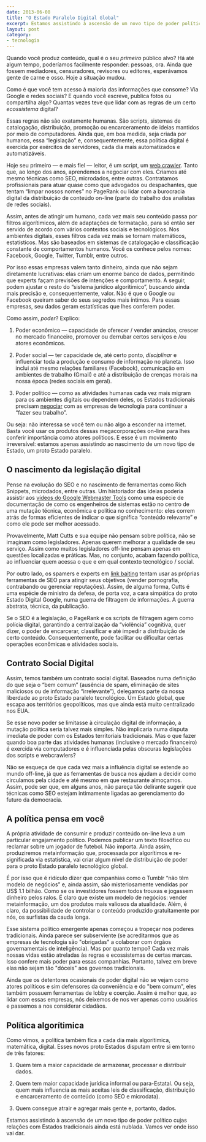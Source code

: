 ```yaml
---
date: 2013-06-08
title: "O Estado Paralelo Digital Global"
excerpt: Estamos assistindo à ascensão de um novo tipo de poder político, aquele que é exercido por meio dos computadores
layout: post
category:
- tecnologia
---
```


Quando você produz conteúdo, qual é o seu *primeiro* público alvo? Há até algum tempo, poderíamos facilmente responder: pessoas, ora. Ainda que fossem mediadores, censuradores, revisores ou editores, esperávamos gente de carne e osso. Hoje a situação mudou.

Como é que você tem acesso à maioria das informações que consome? Via Google e redes sociais? E quando você escreve, publica fotos ou compartilha algo? Quantas vezes teve que lidar com as regras de um certo *ecossistema* digital?

Essas regras não são exatamente humanas. São scripts, sistemas de catalogação, distribuição, promoção ou encarceramento de ideias mantidos por meio de computadores. Ainda que, em boa medida, seja criada por humanos, essa “legislação” e, consequentemente, essa política digital é exercida por exércitos de servidores, cada dia mais automatizados e automatizáveis.<!--more-->

Hoje seu primeiro — e mais fiel — leitor, é um script, um [web crawler](https://en.wikipedia.org/wiki/Web_crawler). Tanto que, ao longo dos anos, aprendemos a negociar com eles. Criamos até mesmo técnicas como SEO, microdados, entre outras. Contratamos profissionais para atuar quase como que advogados ou despachantes, que tentam “limpar nossos nomes” no PageRank ou lidar com a burocracia digital da distribuição de conteúdo on-line (parte do trabalho dos analistas de redes sociais).

Assim, antes de atingir um humano, cada vez mais seu conteúdo passa por filtros algorítimicos, além de adaptações de formatação, para só então ser servido de acordo com vários contextos sociais e tecnológicos. Nos ambientes digitais, esses filtros cada vez mais se tornam matemáticos, estatísticos. Mas são baseados em sistemas de catalogação e classificação constante de comportamentos humanos. Você os conhece pelos nomes: Facebook, Google, Twitter, Tumblr, entre outros.

Por isso essas empresas valem tanto dinheiro, ainda que não sejam diretamente lucrativas: elas criam um enorme banco de dados, permitindo que experts façam previsões de intenções e comportamento. A seguir, podem ajustar o resto do “sistema jurídico algorítimico”, buscando ainda mais precisão e, consequentemente, valor. Não é que o Google ou Facebook queiram saber do seus segredos mais íntimos. Para essas empresas, seu dados geram estatísticas que lhes conferem poder.

Como assim, *poder*? Explico:

1. Poder econômico — capacidade de oferecer / vender anúncios, crescer no mercado financeiro, promover ou derrubar certos serviços e /ou atores econômicos.

2. Poder social — ter capacidade de, até certo ponto, *disciplinar* e influenciar toda a produção e consumo de informação no planeta. Isso inclui até mesmo relações familiares (Facebook), comunicação em ambientes de trabalho (Gmail) e até a distribuição de crenças morais na nossa época (redes sociais em geral).

3. Poder político — como as atividades humanas cada vez mais migram para os ambientes digitais ou dependem deles, os Estados tradicionais precisam [negociar](https://en.wikipedia.org/wiki/PRISM_(surveillance_program)) com as empresas de tecnologia para continuar a “fazer seu trabalho”.

Ou seja: não interessa se você tem ou não algo a esconder na internet. Basta você usar os produtos dessas megacorporações on-line para lhes conferir importância como atores políticos. E esse é um movimento irreversível: estamos apenas assistindo ao nascimento de um novo tipo de Estado, um proto Estado paralelo.

## O nascimento da legislação digital

Pense na evolução do SEO e no nascimento de ferramentas como Rich Snippets, microdados, entre outras. Um historiador das ideias poderia assistir aos [vídeos do Google Webmaster Tools](http://www.theshortcutts.com/) como uma espécie de documentação de como os engenheiros de sistemas estão no centro de uma mutação técnica, econômica e política no conhecimento: eles correm atrás de formas eficientes de indicar o que significa “conteúdo relevante” e como ele pode ser melhor acessado.

Provavelmente, Matt Cutts e sua equipe não pensam sobre política, não se imaginam como legisladores. Apenas querem melhorar a qualidade de seu serviço. Assim como muitos legisladores off-line pensam apenas em questões localizadas e práticas. Mas, no conjunto, acabam fazendo política, ao influenciar quem acessa o que e em qual contexto tecnológico / social.

Por outro lado, os spamers e experts em [link baiting](https://en.wikipedia.org/wiki/Link_bait) tentam usar as próprias ferramentas de SEO para atingir seus objetivos (vender pornografia, contrabando ou gerenciar reputações). Assim, de alguma forma, Cutts é uma espécie de ministro da defesa, de porta voz, a cara simpática do proto Estado Digital Google, numa guerra de filtragem de informações. A guerra abstrata, técnica, da publicação.

Se o SEO é a legislação, o PageRank e os scripts de filtragem agem como polícia digital, garantindo a centralização da “violência” cognitiva, quer dizer, o poder de encarcerar, classificar e até impedir a distribuição de certo conteúdo. Consequentemente, pode facilitar ou dificultar certas operações econômicas e atividades sociais.

## Contrato Social Digital

Assim, temos também um contrato social digital. Baseados numa definição do que seja o “bem comum” (ausência de spam, eliminação de sites maliciosos ou de informação “irrelevante”), delegamos parte da nossa liberdade ao proto Estado paralelo tecnológico. Um Estado global, que escapa aos territórios geopolíticos, mas que ainda está muito centralizado nos EUA.

Se esse novo poder se limitasse à circulação digital de informação, a mutação política seria talvez mais simples. Não implicaria numa disputa imediata de poder com os Estados territoriais tradicionais. Mas o que fazer quando boa parte das atividades humanas (inclusive o mercado financeiro) é exercida via computadores e é influenciada pelas obscuras legislações dos scripts e webcrawlers?

Não se esqueça de que cada vez mais a influência digital se estende ao mundo off-line, já que as ferramentas de busca nos ajudam a decidir como circulamos pela cidade e até mesmo em que restaurante almoçamos. Assim, pode ser que, em alguns anos, não pareça tão delirante sugerir que técnicas como SEO estejam intimamente ligadas ao gerenciamento do futuro da democracia.

## A política pensa em você

A própria atividade de consumir e produzir conteúdo on-line leva a um particular engajamento político. Podemos publicar um texto filosófico ou reclamar sobre um jogador de futebol. Não importa. Ainda assim, produziremos metainformação que, processada por algorítimos e re-significada via estatística, vai criar algum nível de distribuição de poder para o proto Estado paralelo tecnológico global.

É por isso que é ridículo dizer que companhias como o Tumblr “não têm modelo de negócios” e, ainda assim, são misteriosamente vendidas por US$ 1.1 bilhão. Como se os investidores fossem todos trouxas e jogassem dinheiro pelos ralos. É claro que existe um modelo de negócios: vender metainformação, um dos produtos mais valiosos da atualidade. Além, é claro, da possibilidade de controlar o conteúdo produzido gratuitamente por nós, os surfistas da cauda longa.

Esse sistema político emergente apenas começou a tropeçar nos poderes tradicionais. Ainda parece ser subserviente (se acreditarmos que as empresas de tecnologia são "obrigadas" a colaborar com órgãos governamentais de inteligência). Mas por quanto tempo? Cada vez mais nossas vidas estão atreladas às regras e ecossistemas de certas marcas. Isso confere mais poder para essas companhias. Portanto, talvez em breve elas não sejam tão "dóceis" aos governos tradicionais.

Ainda que os detentores ocasionais de poder digital não se vejam como atores políticos e sim defensores da conveniência e do "bem comum", eles também possuem ferramentas de lobby e coerção. Assim é melhor que, ao lidar com essas empresas, nós deixemos de nos ver apenas como usuários e passemos a nos considerar cidadãos.

## Política algorítimica

Como vimos, a política também fica a cada dia mais algorítimica, matemática, digital. Esses novos proto Estados disputam entre si em torno de três fatores:

1. Quem tem a maior capacidade de armazenar, processar e distribuir dados.

2. Quem tem maior capacidade jurídica informal ou para-Estatal. Ou seja, quem mais influencia as mais aceitas leis de classificação, distribuição e encarceramento de conteúdo (como SEO e microdata).

3. Quem consegue atrair e agregar mais gente e, portanto, dados.

Estamos assistindo à ascensão de um novo tipo de poder político cujas relações com Estados tradicionais ainda está nublada. Vamos ver onde isso vai dar.